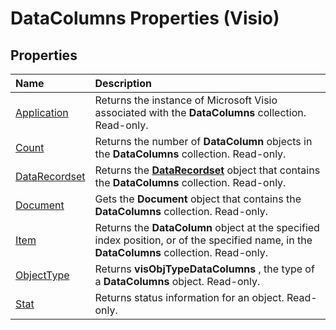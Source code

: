 
# DataColumns Properties (Visio)

## Properties



|**Name**|**Description**|
|:-----|:-----|
|[Application](29664458-4992-5bc1-24c2-0e60c22c8802.md)|Returns the instance of Microsoft Visio associated with the  **DataColumns** collection. Read-only.|
|[Count](13caba4a-adb5-bd5d-70ef-60c8c25d5dde.md)|Returns the number of  **DataColumn** objects in the **DataColumns** collection. Read-only.|
|[DataRecordset](561f5ee6-28e1-475f-e073-df8c15f6be11.md)|Returns the  **[DataRecordset](272d5fbb-d8a7-1fe8-07a3-7d7f71b62936.md)** object that contains the **DataColumns** collection. Read-only.|
|[Document](69f385ee-4412-b088-aa06-f9bc0f14574d.md)|Gets the  **Document** object that contains the **DataColumns** collection. Read-only.|
|[Item](c61db4d2-a802-9e02-991e-af0fb9783989.md)|Returns the  **DataColumn** object at the specified index position, or of the specified name, in the **DataColumns** collection. Read-only.|
|[ObjectType](37673ca1-f0d3-7756-d1a1-a2a06f6042e0.md)|Returns  **visObjTypeDataColumns** , the type of a **DataColumns** object. Read-only.|
|[Stat](74aee585-67d5-0ff9-5782-ab9281a3c34e.md)|Returns status information for an object. Read-only.|
